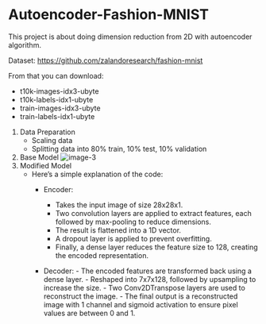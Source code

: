 # Autoencoder-Fashion-MNIST
This project is about doing dimension reduction from 2D with autoencoder algorithm.

Dataset: https://github.com/zalandoresearch/fashion-mnist

From that you can download: 
  - t10k-images-idx3-ubyte
  - t10k-labels-idx1-ubyte
  - train-images-idx3-ubyte
  - train-labels-idx1-ubyte

1. Data Preparation
    - Scaling data
    - Splitting data into 80% train, 10% test, 10% validation
2. Base Model
    ![image-3](https://github.com/user-attachments/assets/5c3701d8-3328-46e4-be25-ce6dfbb1589c)
3. Modified Model
     - Here’s a simple explanation of the code:
         - Encoder:
              - Takes the input image of size 28x28x1.
              - Two convolution layers are applied to extract features, each followed by max-pooling to reduce dimensions.
              - The result is flattened into a 1D vector.
              - A dropout layer is applied to prevent overfitting.
              - Finally, a dense layer reduces the feature size to 128, creating the encoded representation.

        - Decoder:
              - The encoded features are transformed back using a dense layer.
              - Reshaped into 7x7x128, followed by upsampling to increase the size.
              - Two Conv2DTranspose layers are used to reconstruct the image.
              - The final output is a reconstructed image with 1 channel and sigmoid activation to ensure pixel values are between 0 and 1.
